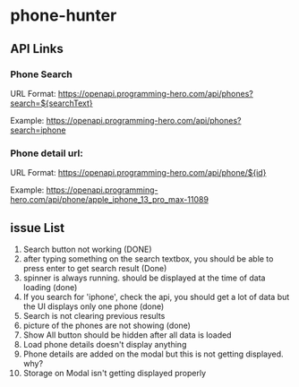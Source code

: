 # phone-hunter

## API Links

### Phone Search
URL Format: https://openapi.programming-hero.com/api/phones?search=${searchText}

Example: https://openapi.programming-hero.com/api/phones?search=iphone


### Phone detail url:
URL Format: https://openapi.programming-hero.com/api/phone/${id}


Example: https://openapi.programming-hero.com/api/phone/apple_iphone_13_pro_max-11089


## issue List
1. Search button not working          (DONE)
2. after typing something on the search textbox, you should be able to press enter to get search result                (Done)
3. spinner is always running. should be displayed at the time of data loading   (done)
4. If you search for 'iphone', check the api, you should get a lot of data but the UI displays only one phone          (done)
5. Search is not clearing previous results
6. picture of the phones are not showing        (done)
7. Show All button should be hidden after all data is loaded
8. Load phone details doesn't display anything
9. Phone details are added on the modal but this is not getting displayed. why?
10. Storage on Modal isn't getting displayed properly
